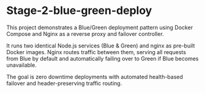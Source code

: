 # Stage-2-blue-green-deploy
This project demonstrates a Blue/Green deployment pattern using Docker Compose and Nginx as a reverse proxy and failover controller.

It runs two identical Node.js services (Blue & Green)  and nginx as pre-built Docker images.
Nginx routes traffic between them, serving all requests from Blue by default and automatically failing over to Green if Blue becomes unavailable.

The goal is zero downtime deployments with automated health-based failover and header-preserving traffic routing.
